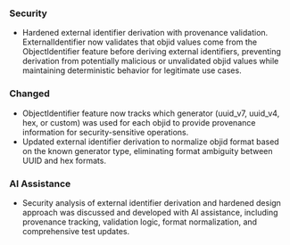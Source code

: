 ### Security

- Hardened external identifier derivation with provenance validation. ExternalIdentifier now validates that objid values come from the ObjectIdentifier feature before deriving external identifiers, preventing derivation from potentially malicious or unvalidated objid values while maintaining deterministic behavior for legitimate use cases.

### Changed

- ObjectIdentifier feature now tracks which generator (uuid_v7, uuid_v4, hex, or custom) was used for each objid to provide provenance information for security-sensitive operations.
- Updated external identifier derivation to normalize objid format based on the known generator type, eliminating format ambiguity between UUID and hex formats.

### AI Assistance

- Security analysis of external identifier derivation and hardened design approach was discussed and developed with AI assistance, including provenance tracking, validation logic, format normalization, and comprehensive test updates.
